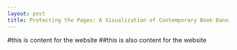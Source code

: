 ```yaml
---
layout: post
title: Protecting the Pages: A Visualization of Contemporary Book Banning
---
```

#this is content for the website 
##this is also content for the website
